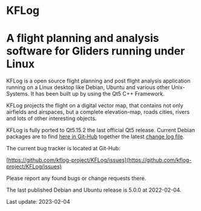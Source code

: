 KFLog
=====
A flight planning and analysis software for Gliders running under Linux
=====

KFLog is a open source flight planning and post flight analysis application running on a
Linux desktop like Debian, Ubuntu and various other Unix-Systems. It has been built up by
using the Qt5 C++ Framework.

KFLog projects the flight on a digital vector map, that contains not only
airfields and airspaces, but a complete elevation-map, roads cities, rivers
and lots of other interesting objects.

KFLog is fully ported to Qt5.15.2 the last official Qt5 release. Current
Debian packages are to find [here in Git-Hub](https://github.com/kflog-project/KFLog/tree/master/Releases)
together the latest [change log file](https://github.com/kflog-project/KFLog/blob/master/ChangeLog).

The current bug tracker is located at Git-Hub:

[https://github.com/kflog-project/KFLog/issues](https://github.com/kflog-project/KFLog/issues)

Please report any found bugs or change requests there.

The last published Debian and Ubuntu release is 5.0.0 at 2022-02-04.

Last update: 2023-02-04

